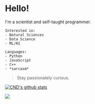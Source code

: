 # Hello!

I'm a scientist and self-taught programmer.

```
Interested in:
- Natural Sciences
- Data Science
- ML/AI
```
```
Languages:
- Python
- JavaScript
- C++
- *sarcasm*
```

> Stay passionately curious.

[![CND's github stats](https://github-readme-stats.vercel.app/api?username=CreateNDiscover&theme=darcula&show_icons=true)](https://github.com/CreateNDiscover)

![](https://komarev.com/ghpvc/?username=CreateNDiscover&color=orange)
